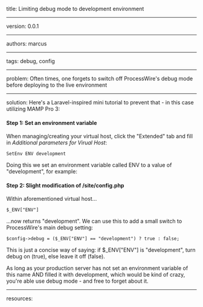 title: Limiting debug mode to  development environment

----

version: 0.0.1

----

authors: marcus

----

tags: debug, config

----

problem:
Often times, one forgets to switch off ProcessWire's debug mode before deploying to the live environment

----

solution:
Here's a Laravel-inspired mini tutorial to prevent that - in this case utilizing MAMP Pro 3:

#### Step 1: Set an environment variable

When managing/creating your virtual host, click the "Extended" tab and fill in *Additional parameters for Virual Host*:

```
SetEnv ENV development

```

Doing this we set an environment variable called ENV to a value of "development", for example:

#### Step 2: Slight modification of /site/config.php

Within aforementioned virtual host...

```
$_ENV["ENV"]

```
...now returns "development". We can use this to add a small switch to ProcessWire's main debug setting:

```
$config->debug = ($_ENV["ENV"] == "development") ? true : false;

```

This is just a concise way of saying: if $_ENV["ENV"] is "development", turn debug on (true), else leave it off (false).

As long as your production server has not set an environment variable of this name AND filled it with development, which would be kind of crazy, you're able use debug mode - and free to forget about it.

----

resources:
